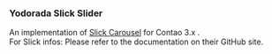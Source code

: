 ### Yodorada Slick Slider

An implementation of [Slick Carousel](https://kenwheeler.github.io/slick/) for Contao 3.x .  
For Slick infos: Please refer to the documentation on their GitHub site.
